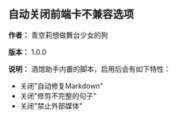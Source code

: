 ## 自动关闭前端卡不兼容选项

**作者：** 青空莉想做舞台少女的狗

**版本：** 1.0.0

**说明：** 酒馆助手内置的脚本，启用后会有如下特性：

- 关闭"自动修复Markdown"
- 关闭"修剪不完整的句子"
- 关闭"禁止外部媒体"